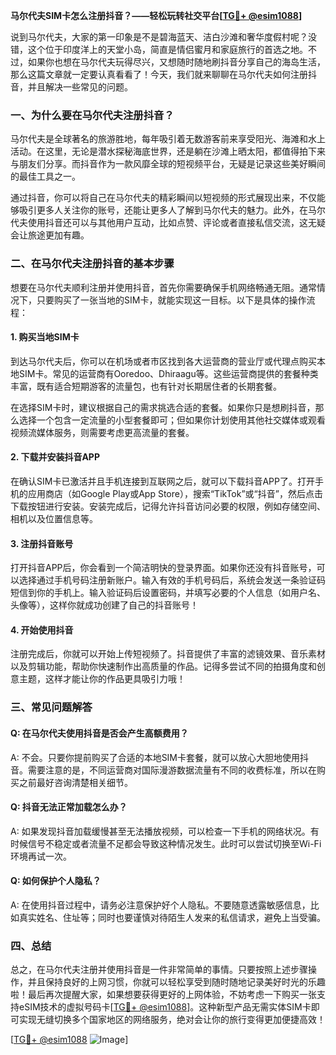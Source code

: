 **马尔代夫SIM卡怎么注册抖音？——轻松玩转社交平台[[TG💪+ @esim1088](https://t.me/s/esim1088)]**

说到马尔代夫，大家的第一印象是不是碧海蓝天、洁白沙滩和奢华度假村呢？没错，这个位于印度洋上的天堂小岛，简直是情侣蜜月和家庭旅行的首选之地。不过，如果你也想在马尔代夫玩得尽兴，又想随时随地刷抖音分享自己的海岛生活，那么这篇文章就一定要认真看看了！今天，我们就来聊聊在马尔代夫如何注册抖音，并且解决一些常见的问题。

### 一、为什么要在马尔代夫注册抖音？

马尔代夫是全球著名的旅游胜地，每年吸引着无数游客前来享受阳光、海滩和水上活动。在这里，无论是潜水探秘海底世界，还是躺在沙滩上晒太阳，都值得拍下来与朋友们分享。而抖音作为一款风靡全球的短视频平台，无疑是记录这些美好瞬间的最佳工具之一。

通过抖音，你可以将自己在马尔代夫的精彩瞬间以短视频的形式展现出来，不仅能够吸引更多人关注你的账号，还能让更多人了解到马尔代夫的魅力。此外，在马尔代夫使用抖音还可以与其他用户互动，比如点赞、评论或者直接私信交流，这无疑会让旅途更加有趣。

### 二、在马尔代夫注册抖音的基本步骤

想要在马尔代夫顺利注册并使用抖音，首先你需要确保手机网络畅通无阻。通常情况下，只要购买了一张当地的SIM卡，就能实现这一目标。以下是具体的操作流程：

#### 1. 购买当地SIM卡
到达马尔代夫后，你可以在机场或者市区找到各大运营商的营业厅或代理点购买本地SIM卡。常见的运营商有Ooredoo、Dhiraagu等。这些运营商提供的套餐种类丰富，既有适合短期游客的流量包，也有针对长期居住者的长期套餐。

在选择SIM卡时，建议根据自己的需求挑选合适的套餐。如果你只是想刷抖音，那么选择一个包含一定流量的小型套餐即可；但如果你计划使用其他社交媒体或观看视频流媒体服务，则需要考虑更高流量的套餐。

#### 2. 下载并安装抖音APP
在确认SIM卡已激活并且手机连接到互联网之后，就可以下载抖音APP了。打开手机的应用商店（如Google Play或App Store），搜索“TikTok”或“抖音”，然后点击下载按钮进行安装。安装完成后，记得允许抖音访问必要的权限，例如存储空间、相机以及位置信息等。

#### 3. 注册抖音账号
打开抖音APP后，你会看到一个简洁明快的登录界面。如果你还没有抖音账号，可以选择通过手机号码注册新账户。输入有效的手机号码后，系统会发送一条验证码短信到你的手机上。输入验证码后设置密码，并填写必要的个人信息（如用户名、头像等），这样你就成功创建了自己的抖音账号！

#### 4. 开始使用抖音
注册完成后，你就可以开始上传短视频了。抖音提供了丰富的滤镜效果、音乐素材以及剪辑功能，帮助你快速制作出高质量的作品。记得多尝试不同的拍摄角度和创意主题，这样才能让你的作品更具吸引力哦！

### 三、常见问题解答

#### Q: 在马尔代夫使用抖音是否会产生高额费用？
A: 不会。只要你提前购买了合适的本地SIM卡套餐，就可以放心大胆地使用抖音。需要注意的是，不同运营商对国际漫游数据流量有不同的收费标准，所以在购买之前最好咨询清楚相关细节。

#### Q: 抖音无法正常加载怎么办？
A: 如果发现抖音加载缓慢甚至无法播放视频，可以检查一下手机的网络状况。有时候信号不稳定或者流量不足都会导致这种情况发生。此时可以尝试切换至Wi-Fi环境再试一次。

#### Q: 如何保护个人隐私？
A: 在使用抖音过程中，请务必注意保护好个人隐私。不要随意透露敏感信息，比如真实姓名、住址等；同时也要谨慎对待陌生人发来的私信请求，避免上当受骗。

### 四、总结
总之，在马尔代夫注册并使用抖音是一件非常简单的事情。只要按照上述步骤操作，并且保持良好的上网习惯，你就可以轻松享受到随时随地记录美好时光的乐趣啦！最后再次提醒大家，如果想要获得更好的上网体验，不妨考虑一下购买一张支持eSIM技术的虚拟号码卡[[TG💪+ @esim1088](https://t.me/s/esim1088)]。这种新型产品无需实体SIM卡即可实现无缝切换多个国家地区的网络服务，绝对会让你的旅行变得更加便捷高效！

[[TG💪+ @esim1088](https://t.me/s/esim1088) ![Image](https://i.postimg.cc/4NQfJmqS/Snipaste-2025-05-13-00-14-12.png)]
